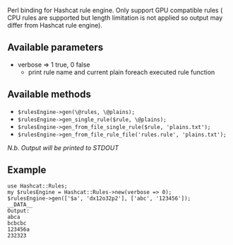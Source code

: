 Perl binding for Hashcat rule engine. Only support GPU compatible rules (
  CPU rules are supported but length limitation is not applied so output may differ from Hashcat rule engine).

## Available parameters
* verbose => 1 true, 0 false
  * print rule name and current plain foreach executed rule function

## Available methods
* `$rulesEngine->gen(\@rules, \@plains);`
* `$rulesEngine->gen_single_rule($rule, \@plains);`
* `$rulesEngine->gen_from_file_single_rule($rule, 'plains.txt');`
* `$rulesEngine->gen_from_file_rule_file('rules.rule', 'plains.txt');`

*N.b. Output will be printed to STDOUT*

## Example
```
use Hashcat::Rules;
my $rulesEngine = Hashcat::Rules->new(verbose => 0);
$rulesEngine->gen(['$a', 'dx12o32p2'], ['abc', '123456']);
__DATA__
Output:
abca
bcbcbc
123456a
232323
```

